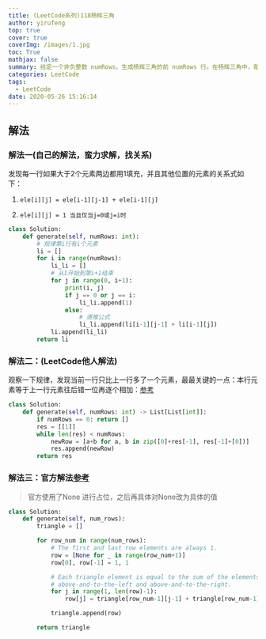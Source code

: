 ```yaml
---
title: (LeetCode系列)118杨辉三角
author: yirufeng
top: true
cover: true
coverImg: /images/1.jpg
toc: True
mathjax: false
summary: 给定一个非负整数 numRows，生成杨辉三角的前 numRows 行。在杨辉三角中，每个数是它左上方和右上方的数的和。
categories: LeetCode
tags:
  - LeetCode
date: 2020-05-26 15:16:14
---
```




## 解法



### 解法一(自己的解法，蛮力求解，找关系)

发现每一行如果大于2个元素两边都用1填充，并且其他位置的元素的关系式如下：

1. `ele[i][j] = ele[i-1][j-1] + ele[i-1][j]`

2. `ele[i][j] = 1 当且仅当j=0或j=i时`



```python
class Solution:
    def generate(self, numRows: int):
        # 规律第i行有i个元素
        li = []
        for i in range(numRows):
            li_li = []
            # 从1开始到第i+1结束
            for j in range(0, i+1):
                print(i, j)
                if j == 0 or j == i:
                    li_li.append(1)
                else:
                    # 递推公式
                    li_li.append(li[i-1][j-1] + li[i-1][j])
            li.append(li_li)
        return li
```





### 解法二：(LeetCode他人解法)

观察一下规律，发现当前一行只比上一行多了一个元素，最最关键的一点：本行元素等于上一行元素往后错一位再逐个相加：[参考](https://leetcode-cn.com/problems/pascals-triangle/solution/qu-qiao-jie-fa-cuo-yi-wei-zai-zhu-ge-xiang-jia-28m/)

```python
class Solution:
    def generate(self, numRows: int) -> List[List[int]]:
        if numRows == 0: return []
        res = [[1]]
        while len(res) < numRows:
            newRow = [a+b for a, b in zip([0]+res[-1], res[-1]+[0])]
            res.append(newRow)      
        return res
```



### 解法三：官方解法[参考](https://leetcode-cn.com/problems/pascals-triangle/solution/yang-hui-san-jiao-by-leetcode/)

> 官方使用了None 进行占位，之后再具体对None改为具体的值



```python
class Solution:
    def generate(self, num_rows):
        triangle = []

        for row_num in range(num_rows):
            # The first and last row elements are always 1.
            row = [None for _ in range(row_num+1)]
            row[0], row[-1] = 1, 1

            # Each triangle element is equal to the sum of the elements
            # above-and-to-the-left and above-and-to-the-right.
            for j in range(1, len(row)-1):
                row[j] = triangle[row_num-1][j-1] + triangle[row_num-1][j]

            triangle.append(row)

        return triangle
```

